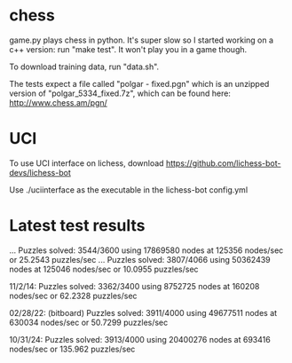 chess
=====
game.py plays chess in python.  It's super slow so I started working on a c++ version: run "make test".  It won't play you in a game though.

To download training data, run "data.sh".

The tests expect a file called "polgar - fixed.pgn" which is an unzipped version of "polgar_5334_fixed.7z", which can be found here: http://www.chess.am/pgn/


UCI
====

To use UCI interface on lichess, download https://github.com/lichess-bot-devs/lichess-bot

Use ./uciinterface as the executable in the lichess-bot config.yml

Latest test results
====
 ...
 Puzzles solved: 3544/3600 using 17869580 nodes at 125356 nodes/sec or 25.2543 puzzles/sec
 ...
 Puzzles solved: 3807/4066 using 50362439 nodes at 125046 nodes/sec or 10.0955 puzzles/sec

11/2/14:
Puzzles solved: 3362/3400 using 8752725 nodes at 160208 nodes/sec or 62.2328 puzzles/sec

02/28/22: (bitboard)
Puzzles solved: 3911/4000 using 49677511 nodes at 630034 nodes/sec or 50.7299 puzzles/sec

10/31/24:
Puzzles solved: 3913/4000 using 20400276 nodes at 693416 nodes/sec or 135.962 puzzles/sec
